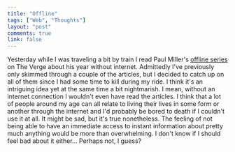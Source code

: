 ```yaml
---
title: "Offline"
tags: ["Web", "Thoughts"]
layout: "post"
comments: true
link: false
---
```


Yesterday while I was traveling a bit by train I read Paul Miller's [offline
series](http://www.theverge.com/label/offline) on The Verge about his year
without internet. Admittedly I've previously only skimmed through a couple of
the articles, but I decided to catch up on all of them since I had some time to
kill during my ride. I think it's an intriguing idea yet at the same time a bit
nightmarish. I mean, without an internet connection I wouldn't even have read
the articles. I think that a lot of people around my age can all relate to
living their lives in some form or another through the internet and I'd probably
be bored to death if I couldn't use it at all. It might be sad, but it's true
nonetheless. The feeling of not being able to have an immediate access to
instant information about pretty much anything would be more than overwhelming.
I don't know if I should feel bad about it either... Perhaps not, I guess?
